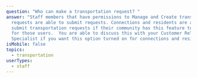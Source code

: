 ```yaml
---
question: "Who can make a transportation request? "
answer: "Staff members that have permissions to Manage and Create transportation
  requests are able to submit requests. Connections and residents are able to
  submit transportation requests if their community has this feature turned on
  for those users.  You are able to discuss this with your Customer Relationship
  Specialist if you want this option turned on for connections and residents. "
isMobile: false
topics:
  - transportation
userTypes:
  - staff
---
```

